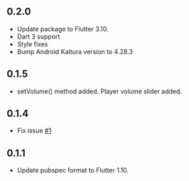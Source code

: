 ## 0.2.0
- Update package to Flutter 3.10.
- Dart 3 support
- Style fixes
- Bump Android Kaltura version to 4.28.3

## 0.1.5
- setVolume() method added. Player volume slider added.

## 0.1.4
- Fix issue [#1](https://github.com/What-the-Flutter/VR-Player/issues/1)

## 0.1.1
- Update pubspec format to Flutter 1.10.

